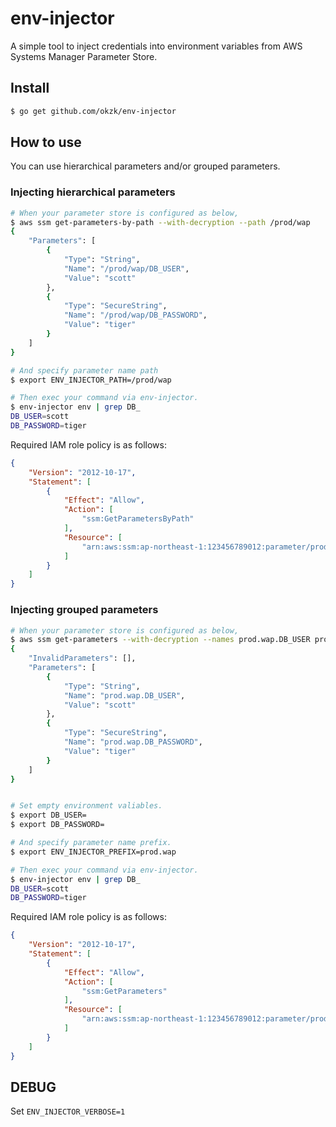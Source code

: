 # env-injector

A simple tool to inject credentials into environment variables from AWS Systems Manager Parameter Store.


## Install

```bash
$ go get github.com/okzk/env-injector

```

## How to use

You can use hierarchical parameters and/or grouped parameters.

### Injecting hierarchical parameters

``` bash
# When your parameter store is configured as below,
$ aws ssm get-parameters-by-path --with-decryption --path /prod/wap
{
    "Parameters": [
        {
            "Type": "String",
            "Name": "/prod/wap/DB_USER",
            "Value": "scott"
        },
        {
            "Type": "SecureString",
            "Name": "/prod/wap/DB_PASSWORD",
            "Value": "tiger"
        }
    ]
}

# And specify parameter name path
$ export ENV_INJECTOR_PATH=/prod/wap

# Then exec your command via env-injector.
$ env-injector env | grep DB_
DB_USER=scott
DB_PASSWORD=tiger
```

Required IAM role policy is as follows:

```json
{
    "Version": "2012-10-17",
    "Statement": [
        {
            "Effect": "Allow",
            "Action": [
                "ssm:GetParametersByPath"
            ],
            "Resource": [
                "arn:aws:ssm:ap-northeast-1:123456789012:parameter/prod/wap"
            ]
        }
    ]
}
``` 


### Injecting grouped parameters

``` bash
# When your parameter store is configured as below,
$ aws ssm get-parameters --with-decryption --names prod.wap.DB_USER prod.wap.DB_PASSWORD
{
    "InvalidParameters": [],
    "Parameters": [
        {
            "Type": "String",
            "Name": "prod.wap.DB_USER",
            "Value": "scott"
        },
        {
            "Type": "SecureString",
            "Name": "prod.wap.DB_PASSWORD",
            "Value": "tiger"
        }
    ]
}


# Set empty environment valiables.
$ export DB_USER=
$ export DB_PASSWORD=

# And specify parameter name prefix.
$ export ENV_INJECTOR_PREFIX=prod.wap

# Then exec your command via env-injector.
$ env-injector env | grep DB_
DB_USER=scott
DB_PASSWORD=tiger
```

Required IAM role policy is as follows:

```json
{
    "Version": "2012-10-17",
    "Statement": [
        {
            "Effect": "Allow",
            "Action": [
                "ssm:GetParameters"
            ],
            "Resource": [
                "arn:aws:ssm:ap-northeast-1:123456789012:parameter/prod.wap.*"
            ]
        }
    ]
}
``` 


## DEBUG

Set `ENV_INJECTOR_VERBOSE=1`
